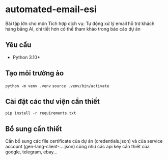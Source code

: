 # automated-email-esi
Bài tập lớn cho môn Tích hợp dịch vụ: Tự động xử lý email hỗ trợ khách hàng bằng AI, chi tiết hơn có thể tham khảo trong báo cáo dự án
## Yêu cầu 
- Python 3.10+ 
## Tạo môi trường ảo
`python -m venv .venv`
`source .venv/bin/activate`
## Cài đặt các thư viện cần thiết
`pip install -r requirements.txt`
## Bổ sung cần thiết
Cần bổ sung các file certificate của dự án (credentials.json) và của service account (gen-lang-client-....json) cũng như các api key cần thiết của google, telegram, ebay...
